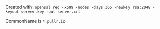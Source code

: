 Created with:
`openssl req -x509 -nodes -days 365 -newkey rsa:2048 -keyout server.key -out server.crt`

CommonName is `*.pullr.io`
